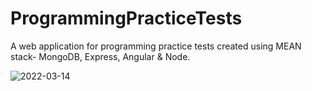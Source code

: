 # ProgrammingPracticeTests
A web application for programming practice tests created using MEAN stack- MongoDB, Express, Angular & Node.



![2022-03-14](https://user-images.githubusercontent.com/39105848/158206276-d0a7f83d-264b-4057-9a3e-7f63e47271b8.png)
